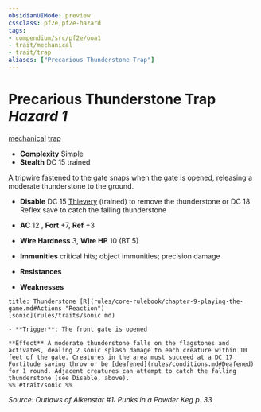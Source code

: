 ```yaml
---
obsidianUIMode: preview
cssclass: pf2e,pf2e-hazard
tags:
- compendium/src/pf2e/ooa1
- trait/mechanical
- trait/trap
aliases: ["Precarious Thunderstone Trap"]
---
```

# Precarious Thunderstone Trap *Hazard 1*  
[mechanical](rules/traits/mechanical.md)  [trap](rules/traits/trap.md)  

- **Complexity** Simple
- **Stealth** DC 15 trained  

A tripwire fastened to the gate snaps when the gate is opened, releasing a moderate thunderstone to the ground.

- **Disable** DC 15 [Thievery](compendium/skills.md#Thievery) (trained) to remove the thunderstone or DC 18 Reflex save to catch the falling thunderstone  

- **AC** 12 , **Fort** +7, **Ref** +3
- **Wire  Hardness** 3, **Wire  HP** 10 (BT 5)
- **Immunities** critical hits; object immunities; precision damage
- **Resistances** 
- **Weaknesses** 
     
```ad-embed-ability
title: Thunderstone [R](rules/core-rulebook/chapter-9-playing-the-game.md#Actions "Reaction")
[sonic](rules/traits/sonic.md)  

- **Trigger**: The front gate is opened

**Effect** A moderate thunderstone falls on the flagstones and activates, dealing 2 sonic splash damage to each creature within 10 feet of the gate. Creatures in the area must succeed at a DC 17 Fortitude saving throw or be [deafened](rules/conditions.md#Deafened) for 1 round. Adjacent creatures can attempt to catch the falling thunderstone (see Disable, above).  
%% #trait/sonic %%
```

*Source: Outlaws of Alkenstar #1: Punks in a Powder Keg p. 33*
